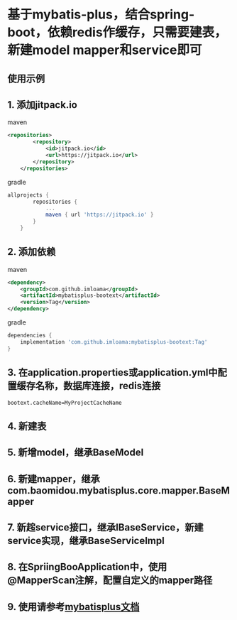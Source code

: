 # 基于mybatis-plus，结合spring-boot，依赖redis作缓存，只需要建表，新建model mapper和service即可

使用示例
-------

## 1. 添加jitpack.io

maven
```xml
<repositories>
		<repository>
		    <id>jitpack.io</id>
		    <url>https://jitpack.io</url>
		</repository>
	</repositories>
```
gradle
```groovy
allprojects {
		repositories {
			...
			maven { url 'https://jitpack.io' }
		}
	}
```

## 2. 添加依赖
maven
```xml
<dependency>
    <groupId>com.github.imloama</groupId>
    <artifactId>mybatisplus-bootext</artifactId>
    <version>Tag</version>
</dependency>
```
gradle
```groovy
dependencies {
    implementation 'com.github.imloama:mybatisplus-bootext:Tag'
}
```

## 3. 在application.properties或application.yml中配置缓存名称，数据库连接，redis连接
```
bootext.cacheName=MyProjectCacheName
```

## 4. 新建表

## 5. 新增model，继承BaseModel

## 6. 新建mapper，继承com.baomidou.mybatisplus.core.mapper.BaseMapper

## 7. 新趤service接口，继承IBaseService，新建service实现，继承BaseServiceImpl

## 8. 在SpriingBooApplication中，使用@MapperScan注解，配置自定义的mapper路径

## 9. 使用请参考[mybatisplus文档](https://mybatis.plus)